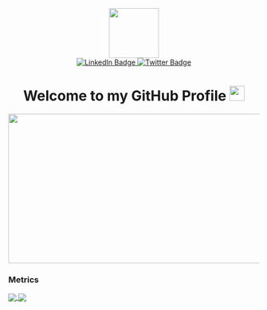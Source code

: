 <div id="header" align="center">
  <img src="https://github.com/user-attachments/assets/c79c3d9c-c1c6-4de8-b134-d96659ba3b04" width="100"/>

 <div id="badges">
   <a href="https://spt.bcodelabs.com/portal/">
     <img src="https://img.shields.io/badge/Website-blue?style=for-the-badge&logoColor=white" alt="LinkedIn Badge">
   </a>
  
   <a href="https://search.bcodelabs.com/search?q=searXNG">
     <img src="https://img.shields.io/badge/searXNG-lightblue?style=for-the-badge&logo=twitter&logoColor=white" alt="Twitter Badge">
   </a>
 </div>
 
 <h1>
  Welcome to my GitHub Profile 
   <img src="https://media.giphy.com/media/hvRJCLFzcasrR4ia7z/giphy.gif" width="30px"/>
 </h1>
 
 <div align="center">
   <img src="https://media.giphy.com/media/dWesBcTLavkZuG35MI/giphy.gif" width="600" height="300"/>
 </div>
</div>

### Metrics

<a href="https://github.com/brandenvs">
  <img align="center" src="https://github-readme-stats-brandenvs-projects.vercel.app/api/wakatime/?username=brandenvs&layout=compact&custom_title=Language%20Metrics&theme=tokyonight" />
</a>
<a href="https://github.com/brandenvs">
  <img align="center" src="https://github-readme-stats-brandenvs-projects.vercel.app/api/?username=brandenvs&rank_icon=github&theme=tokyonight&custom_title=GitHub%20Metrics&show=reviews,discussions_started,discussions_answered,prs_merged,prs_merged_percentage" />
</a>

<!-- ![Language Metrics](https://github-readme-stats-brandenvs-projects.vercel.app/api/wakatime/?username=brandenvs&layout=compact&custom_title=Language%20Metrics&theme=tokyonight)


![GH Metrics](https://github-readme-stats-brandenvs-projects.vercel.app/api/?username=brandenvs&rank_icon=github&theme=tokyonight&custom_title=GitHub%20Metrics) -->






<!--START_SECTION:waka
![Code Time](http://img.shields.io/badge/Code%20Time-118%20hrs%204%20mins-blue)

![Profile Views](http://img.shields.io/badge/Profile%20Views-7-blue)

**🐱 My GitHub Data** 

> 📦 409.2 kB Used in GitHub's Storage 
 > 
> 🏆 502 Contributions in the Year 2024
 > 
> 💼 Opted to Hire
 > 
> 📜 34 Public Repositories 
 > 
> 🔑 5 Private Repositories 
 > 
**I'm a Night 🦉** 

```text
🌞 Morning                165 commits         ██░░░░░░░░░░░░░░░░░░░░░░░   09.71 % 
🌆 Daytime                630 commits         █████████░░░░░░░░░░░░░░░░   37.06 % 
🌃 Evening                700 commits         ██████████░░░░░░░░░░░░░░░   41.18 % 
🌙 Night                  205 commits         ███░░░░░░░░░░░░░░░░░░░░░░   12.06 % 
```
📅 **I'm Most Productive on Monday** 

```text
Monday                   353 commits         █████░░░░░░░░░░░░░░░░░░░░   20.76 % 
Tuesday                  233 commits         ███░░░░░░░░░░░░░░░░░░░░░░   13.71 % 
Wednesday                252 commits         ████░░░░░░░░░░░░░░░░░░░░░   14.82 % 
Thursday                 240 commits         ████░░░░░░░░░░░░░░░░░░░░░   14.12 % 
Friday                   196 commits         ███░░░░░░░░░░░░░░░░░░░░░░   11.53 % 
Saturday                 147 commits         ██░░░░░░░░░░░░░░░░░░░░░░░   08.65 % 
Sunday                   279 commits         ████░░░░░░░░░░░░░░░░░░░░░   16.41 % 
```


📊 **This Week I Spent My Time On** 

```text
🕑︎ Time Zone: Africa/Johannesburg

💬 Programming Languages: 
HTML                     6 hrs 6 mins        ███████████░░░░░░░░░░░░░░   44.18 % 
Python                   5 hrs 12 mins       █████████░░░░░░░░░░░░░░░░   37.63 % 
Text                     52 mins             ██░░░░░░░░░░░░░░░░░░░░░░░   06.37 % 
CSS                      45 mins             █░░░░░░░░░░░░░░░░░░░░░░░░   05.50 % 
JavaScript               39 mins             █░░░░░░░░░░░░░░░░░░░░░░░░   04.82 % 

🔥 Editors: 
VS Code                  13 hrs 49 mins      █████████████████████████   100.00 % 

🐱‍💻 Projects: 
HyperionDev              4 hrs 59 mins       █████████░░░░░░░░░░░░░░░░   36.07 % 
labSite                  4 hrs 53 mins       █████████░░░░░░░░░░░░░░░░   35.43 % 
website                  3 hrs 44 mins       ███████░░░░░░░░░░░░░░░░░░   27.02 % 
sql_injection            5 mins              ░░░░░░░░░░░░░░░░░░░░░░░░░   00.69 % 
managment-and-storage    5 mins              ░░░░░░░░░░░░░░░░░░░░░░░░░   00.64 % 

💻 Operating System: 
Windows                  13 hrs 49 mins      █████████████████████████   100.00 % 
```

**I Mostly Code in Python** 

```text
HTML                     13 repos            ███████░░░░░░░░░░░░░░░░░░   28.26 % 
Jupyter Notebook         5 repos             ███░░░░░░░░░░░░░░░░░░░░░░   10.87 % 
CSS                      3 repos             ██░░░░░░░░░░░░░░░░░░░░░░░   06.52 % 
JavaScript               3 repos             ██░░░░░░░░░░░░░░░░░░░░░░░   06.52 % 
C#                       3 repos             ██░░░░░░░░░░░░░░░░░░░░░░░   06.52 % 
```



**Timeline**

![Lines of Code chart](https://raw.githubusercontent.com/brandenvs/brandenvs/main/assets/bar_graph.png)


 Last Updated on 16/11/2024 18:45:34 UTC
<!--END_SECTION:waka-->
<!--
**brandenvs/brandenvs** is a ✨ _special_ ✨ repository because its `README.md` (this file) appears on your GitHub profile.

Here are some ideas to get you started:

- 🔭 I’m currently working on ...
- 🌱 I’m currently learning ...
- 👯 I’m looking to collaborate on ...
- 🤔 I’m looking for help with ...
- 💬 Ask me about ...
- 📫 How to reach me: ...
- 😄 Pronouns: ...
- ⚡ Fun fact: ...
-->

